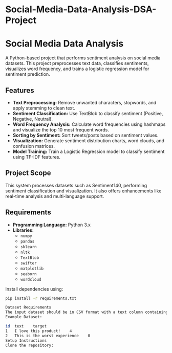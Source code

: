 # Social-Media-Data-Analysis-DSA-Project
# Social Media Data Analysis  
A Python-based project that performs sentiment analysis on social media datasets. This project preprocesses text data, classifies sentiments, visualizes word frequency, and trains a logistic regression model for sentiment prediction.  

## Features  
- **Text Preprocessing:** Remove unwanted characters, stopwords, and apply stemming to clean text.  
- **Sentiment Classification:** Use TextBlob to classify sentiment (Positive, Negative, Neutral).  
- **Word Frequency Analysis:** Calculate word frequencies using hashmaps and visualize the top 10 most frequent words.  
- **Sorting by Sentiment:** Sort tweets/posts based on sentiment values.  
- **Visualization:** Generate sentiment distribution charts, word clouds, and confusion matrices.  
- **Model Training:** Train a Logistic Regression model to classify sentiment using TF-IDF features.  

## Project Scope  
This system processes datasets such as Sentiment140, performing sentiment classification and visualization. It also offers enhancements like real-time analysis and multi-language support.  

## Requirements  
- **Programming Language:** Python 3.x  
- **Libraries:**  
  - `numpy`  
  - `pandas`  
  - `sklearn`  
  - `nltk`  
  - `TextBlob`  
  - `swifter`  
  - `matplotlib`  
  - `seaborn`  
  - `wordcloud`  

Install dependencies using:  
```bash  
pip install -r requirements.txt  

Dataset Requirements
The input dataset should be in CSV format with a text column containing tweets or posts.
Example Dataset:

id	text	target
1	I love this product!	4
2	This is the worst experience	0
Setup Instructions
Clone the repository:
